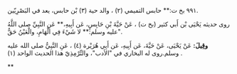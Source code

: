 ٩٩١ بخ ت:** حابس التميمي (٢) ، والد حية (٣) بْن حابس، يعد في البَصْرِيّين.

روى حديثه يَحْيَى بْن أَبي كثير (بخ ت) ، عَنْ حَيَّةَ بْنِ حَابِسٍ، عَن أَبِيهِ،** عَنِ النَّبِيِّ صلى اللَّهُ عليه وسلم:** لا شَيْءَ فِي الْهَامِ، والْعَيْنُ حَقٌّ".

**وقِيلَ:** عَنْ يَحْيَى، عَنْ حَيَّةَ، عَن أَبِيهِ، عَن أَبِي هُرَيْرة (٤) ، عَنِ النَّبِيُّ صلى الله عليه وسلم.روى له البخاري في "الأدب"، والتِّرْمِذِيّ هذا الحديث الواحد (١) .

**
